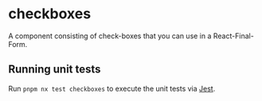 # checkboxes

A component consisting of check-boxes that you can use in a React-Final-Form.

## Running unit tests

Run `pnpm nx test checkboxes` to execute the unit tests via
[Jest](https://jestjs.io).
